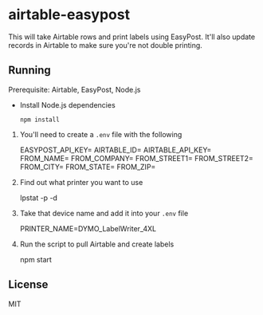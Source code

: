 # airtable-easypost

This will take Airtable rows and print labels using EasyPost. It'll also update records in Airtable to make sure you're not double printing.

## Running

Prerequisite: Airtable, EasyPost, Node.js

* Install Node.js dependencies

      npm install

1. You'll need to create a `.env` file with the following

      EASYPOST_API_KEY=
      AIRTABLE_ID=
      AIRTABLE_API_KEY=
      FROM_NAME=
      FROM_COMPANY=
      FROM_STREET1=
      FROM_STREET2=
      FROM_CITY=
      FROM_STATE=
      FROM_ZIP=

2. Find out what printer you want to use

      lpstat -p -d

3. Take that device name and add it into your `.env` file

      PRINTER_NAME=DYMO_LabelWriter_4XL

4. Run the script to pull Airtable and create labels

      npm start

## License

MIT
